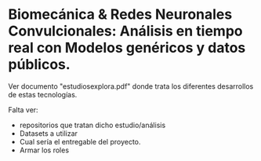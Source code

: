 # Biomecánica & Redes Neuronales Convulcionales: Análisis en tiempo real con Modelos genéricos y datos públicos.

Ver documento "estudiosexplora.pdf" donde trata los diferentes desarrollos de estas tecnologías.

Falta ver:
* repositorios que tratan dicho estudio/análisis
* Datasets a utilizar
* Cual sería el entregable del proyecto.
* Armar los roles
